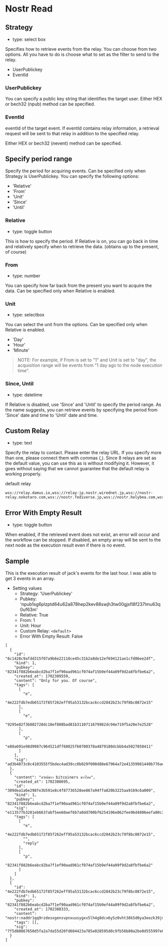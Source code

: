 # Nostr Read

## Strategy

- type: select box

Specifies how to retrieve events from the relay. You can choose from two options.
All you have to do is choose what to set as the filter to send to the relay.

- UserPublickey
- EventId


### UserPublickey

You can specify a public key string that identifies the target user. Either HEX or bech32 (npub) method can be specified.

### EventId

eventId of the target event. If eventId contains relay information, a retrieval request will be sent to that relay in addition to the specified relay.

Either HEX or bech32 (nevent) method can be specified.

## Specify period range

Specify the period for acquiring events. Can be specified only when Strategy is UserPublickey.
You can specify the following options:

- 'Relative'
- 'From'
- 'Unit'
- 'Since'
- 'Until'


### Relative

- type: toggle button

This is how to specify the period. If Relative is on, you can go back in time and relatively specify when to retrieve the data. (obtains up to the present, of course)

### From

- type: number

You can specify how far back from the present you want to acquire the data. Can be specified only when Relative is enabled.

### Unit

- type: selectbox

You can select the unit from the options. Can be specified only when Relative is enabled.

- 'Day'
- 'Hour'
- 'Minute'

> NOTE:
> For example, if From is set to "1" and Unit is set to "day", the acquisition range will be events from "1 day ago to the node execution time".


### Since, Until

- type: datetime

If Relative is disabled, use 'Since' and 'Until' to specify the period range.
As the name suggests, you can retrieve events by specifying the period from 'Since' date and time to 'Until' date and time.


## Custom Relay

- type: text

Specify the relay to contact. Please enter the relay URL. If you specify more than one, please connect them with commas (,).
Since 8 relays are set as the default value, you can use this as is without modifying it. However, it goes without saying that we cannot guarantee that the default relay is working properly.

default relay

```
wss://relay.damus.io,wss://relay-jp.nostr.wirednet.jp,wss://nostr-relay.nokotaro.com,wss://nostr.fediverse.jp,wss://nostr.holybea.com,wss://nos.lol,wss://relay.snort.social,wss://nostr.mom
```

## Error With Empty Result

- type: toggle button

When enabled, if the retrieved event does not exist, an error will occur and the workflow can be stopped. If disabled, an empty array will be sent to the next node as the execution result even if there is no event.

## Sample

This is the execution result of jack's events for the last hour. I was able to get 3 events in an array.

- Setting values
    - Strategy: 'UserPublickey'
    - Pubkey: 'npub1sg6plzptd64u62a878hep2kev88swjh3tw00gjsfl8f237lmu63q0uf63m'
    - Relative: True
    - From: 1
    - Unit: Hour
    - Custom Relay: `<default>`
    - Error With Empty Result: False


```
[
  {
    "id": "6c1428c9afdd315f07a9b6e22118ce45c31b2a8de12ef694121ae1cfd06ee2df",
    "kind": 1,
    "pubkey": "82341f882b6eabcd2ba7f1ef90aad961cf074af15b9ef44a09f9d2a8fbfbe6a2",
    "created_at": 1702389559,
    "content": "Only for you. Of course",
    "tags": [
      [
        "e",
        "4e222fdb7edb65172f85f262eff95a53132bcac6ccd2842b23c79f8bc0872e15"
      ],
      [
        "e",
        "9295e82f3b802728dc18ef888bad81b3110711679982dc94e719f5a20e7e2528"
      ],
      [
        "p",
        "e88a691e98d9987c964521dff60025f60700378a4879180dcbbb4a5027850411"
      ]
    ],
    "sig": "ad3b4873c8c4103555f5bdec4ad39cc0b029f000d88e67964a72e41359981440b776aea6e3758257346ae8c5efde6efe8cda2490abdfc3d0b02f675f06c9bada"
  },
  {
    "content": "สวัสดีชาว bitcoiners ชาวไทย",
    "created_at": 1702388695,
    "id": "309dea1a6e298fe3b591e8c4f87736528ee867a94ffa820b3225aa9169c6a009",
    "kind": 1,
    "pubkey": "82341f882b6eabcd2ba7f1ef90aad961cf074af15b9ef44a09f9d2a8fbfbe6a2",
    "sig": "e113577b3281eb6637abf5ee60aef6b7a0dd700bf6254196e862fee96d4806eefa80c37292919f4e38dedbdc2f1d2a16d58c4d3c1a7d1dab40514868f48d3277",
    "tags": [
      [
        "e",
        "4e222fdb7edb65172f85f262eff95a53132bcac6ccd2842b23c79f8bc0872e15",
        "",
        "reply"
      ],
      [
        "p",
        "82341f882b6eabcd2ba7f1ef90aad961cf074af15b9ef44a09f9d2a8fbfbe6a2"
      ]
    ]
  },
  {
    "id": "4e222fdb7edb65172f85f262eff95a53132bcac6ccd2842b23c79f8bc0872e15",
    "kind": 1,
    "pubkey": "82341f882b6eabcd2ba7f1ef90aad961cf074af15b9ef44a09f9d2a8fbfbe6a2",
    "created_at": 1702388333,
    "content": "nostr:naddr1qq9rzdesxgensvpnxuusygxv5lh4g8dcx6y5z0vht38k5d0ya3eezk39jmrhqsfdj2rwwv33wcpsgqqqwens60xga9",
    "tags": [],
    "sig": "7f5d80867650d5fa2a7da55d20fd604423a785e028595d0c9fb56b80a2be0d555997e06e4f3a2d9930c183122fafa51bd8035e8eb9fe83d3cc47b13e040b29d8"
  }
]
```
